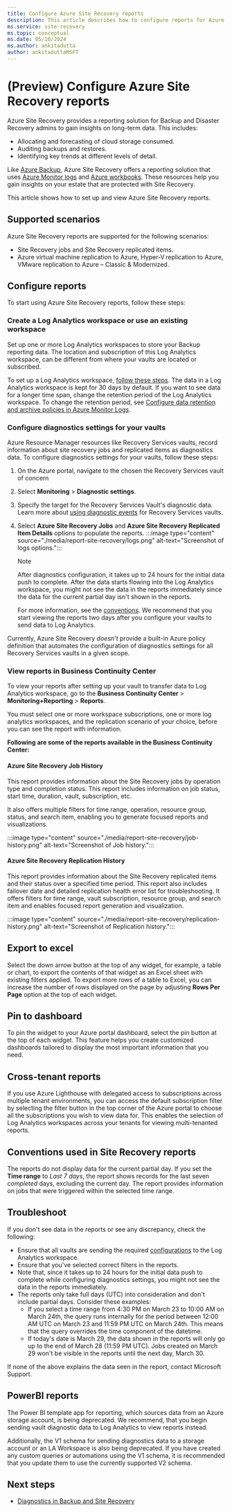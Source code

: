 ```yaml
---
title: Configure Azure Site Recovery reports
description: This article describes how to configure reports for Azure Site Recovery.
ms.service: site-recovery
ms.topic: conceptual
ms.date: 05/10/2024
ms.author: ankitadutta
author: ankitaduttaMSFT
---
```


# (Preview) Configure Azure Site Recovery reports

Azure Site Recovery provides a reporting solution for Backup and Disaster Recovery admins to gain insights on long-term data. This includes:

- Allocating and forecasting of cloud storage consumed. 
- Auditing backups and restores.
- Identifying key trends at different levels of detail. 


Like [Azure Backup](../backup/configure-reports.md), Azure Site Recovery offers a reporting solution that uses [Azure Monitor logs](../azure-monitor/logs/log-analytics-tutorial.md) and [Azure workbooks](../azure-monitor/visualize/workbooks-overview.md). These resources help you gain insights on your estate that are protected with Site Recovery. 

This article shows how to set up and view Azure Site Recovery reports. 

## Supported scenarios

Azure Site Recovery reports are supported for the following scenarios:
- Site Recovery jobs and Site Recovery replicated items.
- Azure virtual machine replication to Azure, Hyper-V replication to Azure, VMware replication to Azure – Classic & Modernized. 

## Configure reports

To start using Azure Site Recovery reports, follow these steps:

### Create a Log Analytics workspace or use an existing workspace

Set up one or more Log Analytics workspaces to store your Backup reporting data. The location and subscription of this Log Analytics workspace, can be different from where your vaults are located or subscribed. 

To set up a Log Analytics workspace, [follow these steps](../azure-monitor/logs/quick-create-workspace.md). The data in a Log Analytics workspace is kept for 30 days by default. If you want to see data for a longer time span, change the retention period of the Log Analytics workspace. To change the retention period, see [Configure data retention and archive policies in Azure Monitor Logs](../azure-monitor/logs/data-retention-archive.md). 


### Configure diagnostics settings for your vaults 

Azure Resource Manager resources like Recovery Services vaults, record information about site recovery jobs and replicated items as diagnostics data. To configure diagnostics settings for your vaults, follow these steps: 

1. On the Azure portal, navigate to the chosen the Recovery Services vault of concern
1. Select **Monitoring** > **Diagnostic settings**.
1. Specify the target for the Recovery Services Vault's diagnostic data. Learn more about [using diagnostic events](../backup/backup-azure-diagnostic-events.md) for Recovery Services vaults. 
1. Select **Azure Site Recovery Jobs** and **Azure Site Recovery Replicated Item Details** options to populate the reports. 
    :::image type="content" source="./media/report-site-recovery/logs.png" alt-text="Screenshot of logs options.":::

    > [!NOTE]
    > After diagnostics configuration, it takes up to 24 hours for the initial data push to complete. After the data starts flowing into the Log Analytics workspace, you might not see the data in the reports immediately since the data for the current partial day isn't shown in the reports. 
    >
    > For more information, see the [conventions](#conventions-used-in-site-recovery-reports). We recommend that you start viewing the reports two days after you configure your vaults to send data to Log Analytics. 

Currently, Azure Site Recovery *doesn't* provide a built-in Azure policy definition that automates the configuration of diagnostics settings for all Recovery Services vaults in a given scope. 


### View reports in Business Continuity Center 

To view your reports after setting up your vault to transfer data to Log Analytics workspace, go to the **Business Continuity Center** > **Monitoring+Reporting** > **Reports**. 

You must select one or more workspace subscriptions, one or more log analytics workspaces, and the replication scenario of your choice, before you can see the report with information. 

**Following are some of the reports available in the Business Continuity Center:**

#### Azure Site Recovery Job History

This report provides information about the Site Recovery jobs by operation type and completion status. This report includes  information on job status, start time, duration, vault, subscription, etc.

It also offers multiple filters for time range, operation, resource group, status, and search item, enabling you to generate focused reports and visualizations.

:::image type="content" source="./media/report-site-recovery/job-history.png" alt-text="Screenshot of Job history.":::


#### Azure Site Recovery Replication History 

This report provides information about the Site Recovery replicated items and their status over a specified time period. This report also includes failover date and detailed replication health error list for troubleshooting. It offers filters for time range, vault subscription, resource group, and search item and enables focused report generation and visualization.

:::image type="content" source="./media/report-site-recovery/replication-history.png" alt-text="Screenshot of Replication history.":::


## Export to excel

Select the down arrow button at the top of any widget, for example, a table or chart, to export the contents of that widget as an Excel sheet with existing filters applied. To export more rows of a table to Excel, you can increase the number of rows displayed on the page by adjusting **Rows Per Page** option at the top of each widget.

## Pin to dashboard

To pin the widget to your Azure portal dashboard, select the pin button at the top of each widget. This feature helps you create customized dashboards tailored to display the most important information that you need. 

## Cross-tenant reports

If you use Azure Lighthouse with delegated access to subscriptions across multiple tenant environments, you can access the default subscription filter by selecting the filter button in the top corner of the Azure portal to choose all the subscriptions you wish to view data for. This enables the selection of Log Analytics workspaces across your tenants for viewing multi-tenanted reports.

## Conventions used in Site Recovery reports

The reports do not display data for the current partial day. If you set the **Time range** to *Last 7 days*, the report shows records for the last seven *completed* days, excluding the current day. The report provides information on jobs that were triggered within the selected time range.

## Troubleshoot

If you don't see data in the reports or see any discrepancy, check the following:

- Ensure that all vaults are sending the required [configurations](#configure-diagnostics-settings-for-your-vaults) to the Log Analytics workspace.
- Ensure that you've selected correct filters in the reports.
- Note that, since it takes up to 24 hours for the initial data push to complete while configuring diagnostics settings, you might not see the data in the reports immediately. 
- The reports only take full days (UTC) into consideration and don't include partial days. Consider these examples:
    - If you select a time range from 4:30 PM on March 23 to 10:00 AM on March 24th, the query runs internally for the period between 12:00 AM UTC on March 23 and 11:59 PM UTC on March 24th. This means that the query overrides the time component of the datetime.
    - If today's date is March 29, the data shown in the reports will only go up to the end of March 28 (11:59 PM UTC). Jobs created on March 29 won't be visible in the reports until the next day, March 30.

If none of the above explains the data seen in the report, contact Microsoft Support. 

## PowerBI reports

The Power BI template app for reporting, which sources data from an Azure storage account, is being deprecated. We recommend, that you begin sending vault diagnostic data to Log Analytics to view reports instead. 

Additionally, the V1 schema for sending diagnostics data to a storage account or an LA Workspace is also being deprecated. If you have created any custom queries or automations using the V1 schema, it is recommended that you update them to use the currently supported V2 schema.

## Next steps

- [Diagnostics in Backup and Site Recovery](../backup/backup-azure-diagnostic-events.md)